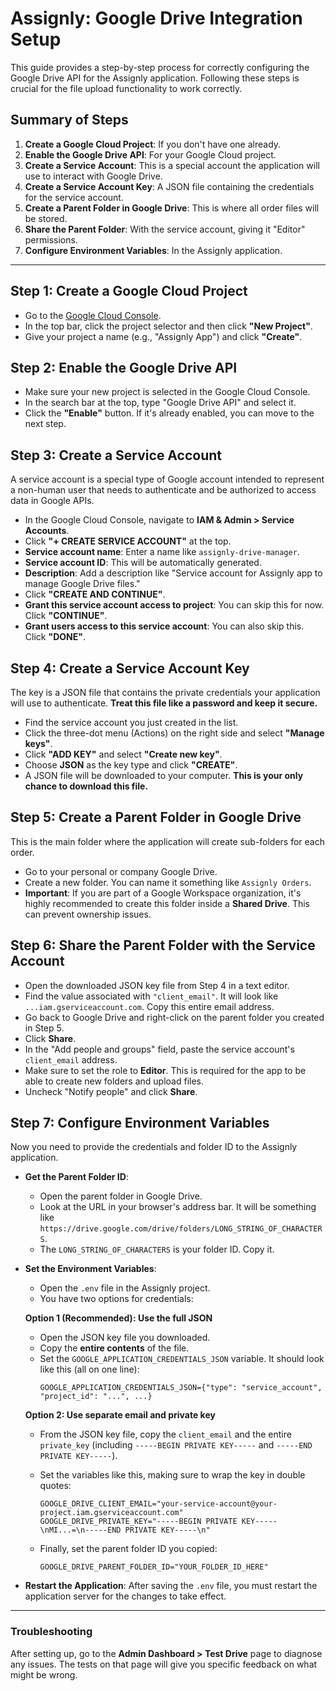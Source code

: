 # Assignly: Google Drive Integration Setup

This guide provides a step-by-step process for correctly configuring the Google Drive API for the Assignly application. Following these steps is crucial for the file upload functionality to work correctly.

## Summary of Steps

1.  **Create a Google Cloud Project**: If you don't have one already.
2.  **Enable the Google Drive API**: For your Google Cloud project.
3.  **Create a Service Account**: This is a special account the application will use to interact with Google Drive.
4.  **Create a Service Account Key**: A JSON file containing the credentials for the service account.
5.  **Create a Parent Folder in Google Drive**: This is where all order files will be stored.
6.  **Share the Parent Folder**: With the service account, giving it "Editor" permissions.
7.  **Configure Environment Variables**: In the Assignly application.

---

## Step 1: Create a Google Cloud Project

- Go to the [Google Cloud Console](https://console.cloud.google.com/).
- In the top bar, click the project selector and then click **"New Project"**.
- Give your project a name (e.g., "Assignly App") and click **"Create"**.

## Step 2: Enable the Google Drive API

- Make sure your new project is selected in the Google Cloud Console.
- In the search bar at the top, type "Google Drive API" and select it.
- Click the **"Enable"** button. If it's already enabled, you can move to the next step.

## Step 3: Create a Service Account

A service account is a special type of Google account intended to represent a non-human user that needs to authenticate and be authorized to access data in Google APIs.

- In the Google Cloud Console, navigate to **IAM & Admin > Service Accounts**.
- Click **"+ CREATE SERVICE ACCOUNT"** at the top.
- **Service account name**: Enter a name like `assignly-drive-manager`.
- **Service account ID**: This will be automatically generated.
- **Description**: Add a description like "Service account for Assignly app to manage Google Drive files."
- Click **"CREATE AND CONTINUE"**.
- **Grant this service account access to project**: You can skip this for now. Click **"CONTINUE"**.
- **Grant users access to this service account**: You can also skip this. Click **"DONE"**.

## Step 4: Create a Service Account Key

The key is a JSON file that contains the private credentials your application will use to authenticate. **Treat this file like a password and keep it secure.**

- Find the service account you just created in the list.
- Click the three-dot menu (Actions) on the right side and select **"Manage keys"**.
- Click **"ADD KEY"** and select **"Create new key"**.
- Choose **JSON** as the key type and click **"CREATE"**.
- A JSON file will be downloaded to your computer. **This is your only chance to download this file.**

## Step 5: Create a Parent Folder in Google Drive

This is the main folder where the application will create sub-folders for each order.

- Go to your personal or company Google Drive.
- Create a new folder. You can name it something like `Assignly Orders`.
- **Important**: If you are part of a Google Workspace organization, it's highly recommended to create this folder inside a **Shared Drive**. This can prevent ownership issues.

## Step 6: Share the Parent Folder with the Service Account

- Open the downloaded JSON key file from Step 4 in a text editor.
- Find the value associated with `"client_email"`. It will look like `...iam.gserviceaccount.com`. Copy this entire email address.
- Go back to Google Drive and right-click on the parent folder you created in Step 5.
- Click **Share**.
- In the "Add people and groups" field, paste the service account's `client_email` address.
- Make sure to set the role to **Editor**. This is required for the app to be able to create new folders and upload files.
- Uncheck "Notify people" and click **Share**.

## Step 7: Configure Environment Variables

Now you need to provide the credentials and folder ID to the Assignly application.

- **Get the Parent Folder ID**:
    - Open the parent folder in Google Drive.
    - Look at the URL in your browser's address bar. It will be something like `https://drive.google.com/drive/folders/LONG_STRING_OF_CHARACTERS`.
    - The `LONG_STRING_OF_CHARACTERS` is your folder ID. Copy it.

- **Set the Environment Variables**:
    - Open the `.env` file in the Assignly project.
    - You have two options for credentials:

    **Option 1 (Recommended): Use the full JSON**
    - Open the JSON key file you downloaded.
    - Copy the **entire contents** of the file.
    - Set the `GOOGLE_APPLICATION_CREDENTIALS_JSON` variable. It should look like this (all on one line):
      ```
      GOOGLE_APPLICATION_CREDENTIALS_JSON={"type": "service_account", "project_id": "...", ...}
      ```

    **Option 2: Use separate email and private key**
    - From the JSON key file, copy the `client_email` and the entire `private_key` (including `-----BEGIN PRIVATE KEY-----` and `-----END PRIVATE KEY-----`).
    - Set the variables like this, making sure to wrap the key in double quotes:
      ```
      GOOGLE_DRIVE_CLIENT_EMAIL="your-service-account@your-project.iam.gserviceaccount.com"
      GOOGLE_DRIVE_PRIVATE_KEY="-----BEGIN PRIVATE KEY-----\nMI...=\n-----END PRIVATE KEY-----\n"
      ```

    - Finally, set the parent folder ID you copied:
      ```
      GOOGLE_DRIVE_PARENT_FOLDER_ID="YOUR_FOLDER_ID_HERE"
      ```

- **Restart the Application**: After saving the `.env` file, you must restart the application server for the changes to take effect.

---

### Troubleshooting

After setting up, go to the **Admin Dashboard > Test Drive** page to diagnose any issues. The tests on that page will give you specific feedback on what might be wrong.

